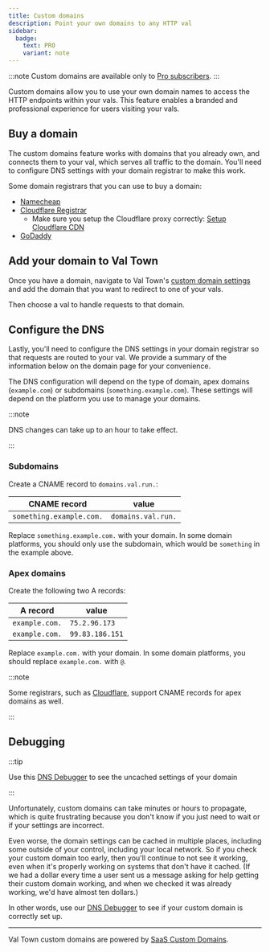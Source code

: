 ```yaml
---
title: Custom domains
description: Point your own domains to any HTTP val
sidebar:
  badge:
    text: PRO
    variant: note
---
```


:::note
Custom domains are available only to [Pro subscribers](https://www.val.town/pricing).
:::

Custom domains allow you to use your own domain names to access the HTTP endpoints within your vals. This feature enables a branded and professional experience for users visiting your vals.

## Buy a domain

The custom domains feature works with domains that you already own, and connects them to your val, which serves all traffic to the domain. You'll need to configure DNS settings with your domain registrar to make this work.

Some domain registrars that you can use to buy a domain:

- [Namecheap](https://www.namecheap.com/)
- [Cloudflare Registrar](https://www.cloudflare.com/products/registrar/) 
  - Make sure you setup the Cloudflare proxy correctly: [Setup Cloudflare CDN](https://docs.val.town/vals/http/cdns/#cloudflare-cdn)
- [GoDaddy](https://www.godaddy.com/)

## Add your domain to Val Town

Once you have a domain, navigate to Val Town's [custom domain settings](https://val.town/settings/domains) and add the domain that you want to redirect to one of your vals.

Then choose a val to handle requests to that domain.

## Configure the DNS

Lastly, you'll need to configure the DNS settings in your domain registrar so that requests are routed to your val. We provide a summary of the information below on the domain page for your convenience.

The DNS configuration will depend on the type of domain, apex domains (`example.com`) or subdomains (`something.example.com`). These settings will depend on the platform you use to manage your domains.

:::note

DNS changes can take up to an hour to take effect.

:::

### Subdomains

Create a CNAME record to `domains.val.run.`:

| CNAME record             | value              |
| ------------------------ | ------------------ |
| `something.example.com.` | `domains.val.run.` |

Replace `something.example.com.` with your domain. In some domain platforms, you should only use the subdomain, which would be `something` in the example above.

### Apex domains

Create the following two A records:

| A record       | value           |
| -------------- | --------------- |
| `example.com.` | `75.2.96.173`   |
| `example.com.` | `99.83.186.151` |

Replace `example.com.` with your domain. In some domain platforms, you should replace `example.com.` with `@`.

:::note

Some registrars, such as [Cloudflare](https://developers.cloudflare.com/dns/cname-flattening/), support CNAME records for apex domains as well.

:::

## Debugging

:::tip

Use this [DNS Debugger](https://stevekrouse-dns_record_debugger.web.val.run/) to see the uncached settings of your domain

:::

Unfortunately, custom domains can take minutes or hours to propagate, 
which is quite frustrating because you don't know if you just need to wait
or if your settings are incorrect.

Even worse, the domain settings can be cached in multiple places, 
including some outside of your control, including your local network.
So if you check your custom domain too early, then you'll continue to not see 
it working, even when it's properly working on systems that don't have it cached.
(If we had a dollar every time a user sent us a message asking for help
getting their custom domain working, and when we checked it was already working,
we'd have almost ten dollars.)

In other words, use our [DNS Debugger](https://stevekrouse-dns_record_debugger.web.val.run/)
to see if your custom domain is correctly set up.

---

Val Town custom domains are powered by [SaaS Custom Domains](https://saascustomdomains.com).
